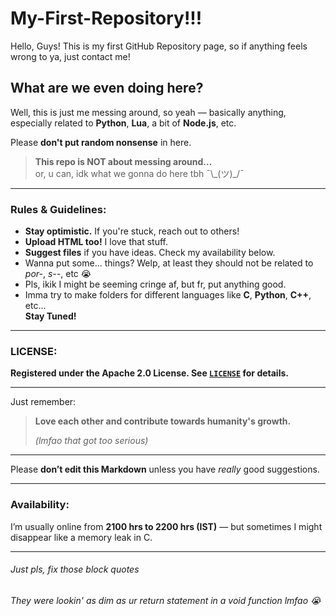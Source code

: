 # My-First-Repository!!!

Hello, Guys! This is my first GitHub Repository page, so if anything feels wrong to ya, just contact me!

## What are we even doing here?  
Well, this is just me messing around, so yeah — basically anything, especially related to **Python**, **Lua**, a bit of **Node.js**, etc.

Please **don't put random nonsense** in here.

> **This repo is NOT about messing around...**  
> or, u can, idk what we gonna do here tbh ¯\\\_(ツ)\_/¯

---

### Rules & Guidelines:
- **Stay optimistic.** If you're stuck, reach out to others!
- **Upload HTML too!** I love that stuff.
- **Suggest files** if you have ideas. Check my availability below.
- Wanna put some... things? Welp, at least they should not be related to *por-*, *s--*, etc 😭
- Pls, ikik I might be seeming cringe af, but fr, put anything good.
- Imma try to make folders for different languages like **C**, **Python**, **C++**, etc...  
  **Stay Tuned!**

---

### LICENSE:
**Registered under the Apache 2.0 License. See [`LICENSE`](./LICENSE) for details.**

---

Just remember:

> **Love each other and contribute towards humanity's growth.**  
>  
> *(lmfao that got too serious)*

---

Please **don’t edit this Markdown** unless you have *really* good suggestions.

---

### Availability:
I’m usually online from **2100 hrs to 2200 hrs (IST)** — but sometimes I might disappear like a memory leak in C.

---

###### Just pls, fix those block quotes  
###### They were lookin' as dim as ur return statement in a void function lmfao 😭

